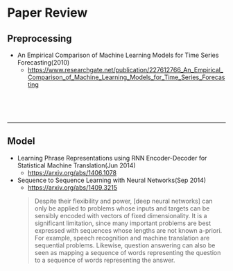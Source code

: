 # Paper Review
## Preprocessing

- An Empirical Comparison of Machine Learning Models for Time Series Forecasting(2010)
  - https://www.researchgate.net/publication/227612766_An_Empirical_Comparison_of_Machine_Learning_Models_for_Time_Series_Forecasting


<br><br><br>

---

## Model

- Learning Phrase Representations using RNN Encoder-Decoder for Statistical Machine Translation(Jun 2014)
  - https://arxiv.org/abs/1406.1078
- Sequence to Sequence Learning with Neural Networks(Sep 2014)
  - https://arxiv.org/abs/1409.3215
  > Despite their flexibility and power, [deep neural networks] can only be applied to problems whose inputs and targets can be sensibly encoded with vectors of fixed dimensionality. It is a significant limitation, since many important problems are best expressed with sequences whose lengths are not known a-priori. For example, speech recognition and machine translation are sequential problems. Likewise, question answering can also be seen as mapping a sequence of words representing the question to a sequence of words representing the answer.
